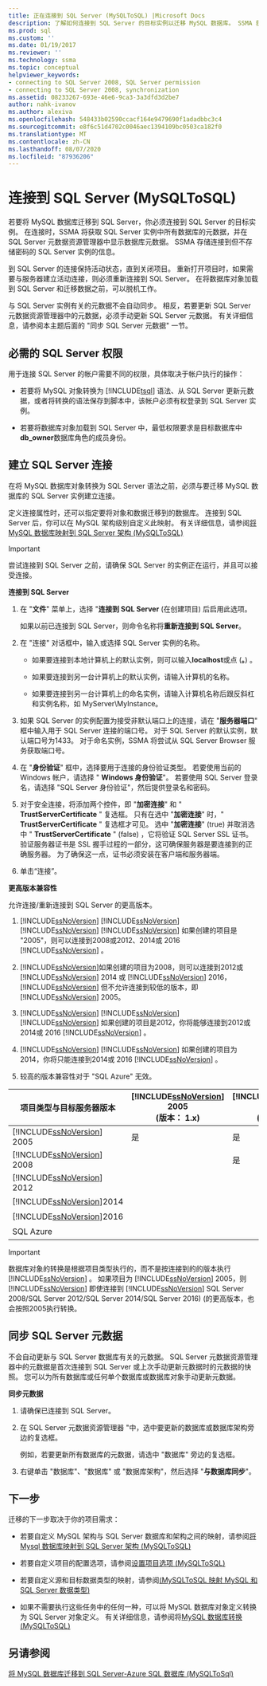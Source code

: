 ```yaml
---
title: 正在连接到 SQL Server (MySQLToSQL) |Microsoft Docs
description: 了解如何连接到 SQL Server 的目标实例以迁移 MySQL 数据库。 SSMA 获取有关 SQL Server 中的数据库的元数据。
ms.prod: sql
ms.custom: ''
ms.date: 01/19/2017
ms.reviewer: ''
ms.technology: ssma
ms.topic: conceptual
helpviewer_keywords:
- connecting to SQL Server 2008, SQL Server permission
- connecting to SQL Server 2008, synchronization
ms.assetid: 08233267-693e-46e6-9ca3-3a3dfd3d2be7
author: nahk-ivanov
ms.author: alexiva
ms.openlocfilehash: 548433b02590ccacf164e9479690f1adadbbc3c4
ms.sourcegitcommit: e8f6c51d4702c0046aec1394109bc0503ca182f0
ms.translationtype: MT
ms.contentlocale: zh-CN
ms.lasthandoff: 08/07/2020
ms.locfileid: "87936206"
---
```

# <a name="connecting-to-sql-server-mysqltosql"></a>连接到 SQL Server (MySQLToSQL)
若要将 MySQL 数据库迁移到 SQL Server，你必须连接到 SQL Server 的目标实例。 在连接时，SSMA 将获取 SQL Server 实例中所有数据库的元数据，并在 SQL Server 元数据资源管理器中显示数据库元数据。 SSMA 存储连接到但不存储密码的 SQL Server 实例的信息。  
  
到 SQL Server 的连接保持活动状态，直到关闭项目。 重新打开项目时，如果需要与服务器建立活动连接，则必须重新连接到 SQL Server。 在将数据库对象加载到 SQL Server 和迁移数据之前，可以脱机工作。  
  
与 SQL Server 实例有关的元数据不会自动同步。 相反，若要更新 SQL Server 元数据资源管理器中的元数据，必须手动更新 SQL Server 元数据。 有关详细信息，请参阅本主题后面的 "同步 SQL Server 元数据" 一节。  
  
## <a name="required-sql-server-permissions"></a>必需的 SQL Server 权限  
用于连接 SQL Server 的帐户需要不同的权限，具体取决于帐户执行的操作：  
  
-   若要将 MySQL 对象转换为 [!INCLUDE[tsql](../../includes/tsql-md.md)] 语法、从 SQL Server 更新元数据，或者将转换的语法保存到脚本中，该帐户必须有权登录到 SQL Server 实例。  
  
-   若要将数据库对象加载到 SQL Server 中，最低权限要求是目标数据库中**db_owner**数据库角色的成员身份。  
  
## <a name="establishing-a-sql-server-connection"></a>建立 SQL Server 连接  
在将 MySQL 数据库对象转换为 SQL Server 语法之前，必须与要迁移 MySQL 数据库的 SQL Server 实例建立连接。  
  
定义连接属性时，还可以指定要将对象和数据迁移到的数据库。 连接到 SQL Server 后，你可以在 MySQL 架构级别自定义此映射。 有关详细信息，请参阅[将 MySQL 数据库映射到 SQL Server 架构 &#40;MySQLToSQL&#41;](../../ssma/mysql/mapping-mysql-databases-to-sql-server-schemas-mysqltosql.md)  
  
> [!IMPORTANT]  
> 尝试连接到 SQL Server 之前，请确保 SQL Server 的实例正在运行，并且可以接受连接。  
  
**连接到 SQL Server**  
  
1.  在 "**文件**" 菜单上，选择 "**连接到 SQL Server** (在创建项目) 后启用此选项。  
  
    如果以前已连接到 SQL Server，则命令名称将**重新连接到 SQL Server**。  
  
2.  在 "连接" 对话框中，输入或选择 SQL Server 实例的名称。  
  
    -   如果要连接到本地计算机上的默认实例，则可以输入**localhost**或点 (**。**) 。  
  
    -   如果要连接到另一台计算机上的默认实例，请输入计算机的名称。  
  
    -   如果要连接到另一台计算机上的命名实例，请输入计算机名称后跟反斜杠和实例名称，如 MyServer\MyInstance。  
  
3.  如果 SQL Server 的实例配置为接受非默认端口上的连接，请在 "**服务器端口**" 框中输入用于 SQL Server 连接的端口号。 对于 SQL Server 的默认实例，默认端口号为1433。 对于命名实例，SSMA 将尝试从 SQL Server Browser 服务获取端口号。  
  
4.  在 "**身份验证**" 框中，选择要用于连接的身份验证类型。 若要使用当前的 Windows 帐户，请选择 " **Windows 身份验证**"。 若要使用 SQL Server 登录名，请选择 "SQL Server 身份验证"，然后提供登录名和密码。  
  
5.  对于安全连接，将添加两个控件，即 "**加密连接**" 和 " **TrustServerCertificate** " 复选框。 只有在选中 "**加密连接**" 时，" **TrustServerCertificate** " 复选框才可见。 选中 "**加密连接**" (true) 并取消选中 " **TrustServerCertificate** " (false) ，它将验证 SQL Server SSL 证书。 验证服务器证书是 SSL 握手过程的一部分，这可确保服务器是要连接到的正确服务器。 为了确保这一点，证书必须安装在客户端和服务器端。  
  
6.  单击“连接”。  
  
**更高版本兼容性**  
  
允许连接/重新连接到 SQL Server 的更高版本。  
  
1.  [!INCLUDE[ssNoVersion](../../includes/ssnoversion-md.md)] [!INCLUDE[ssNoVersion](../../includes/ssnoversion-md.md)] [!INCLUDE[ssNoVersion](../../includes/ssnoversion-md.md)] [!INCLUDE[ssNoVersion](../../includes/ssnoversion-md.md)] 如果创建的项目是 "2005"，则可以连接到2008或2012、2014或 2016 [!INCLUDE[ssNoVersion](../../includes/ssnoversion-md.md)] 。  
  
2.  [!INCLUDE[ssNoVersion](../../includes/ssnoversion-md.md)]如果创建的项目为2008，则可以连接到2012或 [!INCLUDE[ssNoVersion](../../includes/ssnoversion-md.md)] 2014 或 [!INCLUDE[ssNoVersion](../../includes/ssnoversion-md.md)] 2016， [!INCLUDE[ssNoVersion](../../includes/ssnoversion-md.md)] 但不允许连接到较低的版本，即 [!INCLUDE[ssNoVersion](../../includes/ssnoversion-md.md)] 2005。  
  
3.  [!INCLUDE[ssNoVersion](../../includes/ssnoversion-md.md)] [!INCLUDE[ssNoVersion](../../includes/ssnoversion-md.md)] [!INCLUDE[ssNoVersion](../../includes/ssnoversion-md.md)] 如果创建的项目是2012，你将能够连接到2012或2014或 2016 [!INCLUDE[ssNoVersion](../../includes/ssnoversion-md.md)] 。  
  
4.  [!INCLUDE[ssNoVersion](../../includes/ssnoversion-md.md)] [!INCLUDE[ssNoVersion](../../includes/ssnoversion-md.md)] 如果创建的项目为2014，你将只能连接到2014或 2016 [!INCLUDE[ssNoVersion](../../includes/ssnoversion-md.md)] 。  
  
5.  较高的版本兼容性对于 "SQL Azure" 无效。  
  
|项目类型与目标服务器版本|[!INCLUDE[ssNoVersion](../../includes/ssnoversion-md.md)] 2005<br />  (版本： 1.x) |[!INCLUDE[ssNoVersion](../../includes/ssnoversion-md.md)] 2008<br />  (版本： 8.x) |[!INCLUDE[ssNoVersion](../../includes/ssnoversion-md.md)] 2012<br /> (版本： 11. x) |[!INCLUDE[ssNoVersion](../../includes/ssnoversion-md.md)]2014<br /> (版本： 12. x) |[!INCLUDE[ssNoVersion](../../includes/ssnoversion-md.md)] 2016<br /> (版本：十三) |SQL Azure|  
|-|-|-|-|-|-|-|  
|[!INCLUDE[ssNoVersion](../../includes/ssnoversion-md.md)] 2005|是|是|是|是|是||  
|[!INCLUDE[ssNoVersion](../../includes/ssnoversion-md.md)] 2008||是|是|是|是||  
|[!INCLUDE[ssNoVersion](../../includes/ssnoversion-md.md)] 2012|||是|是|是||  
|[!INCLUDE[ssNoVersion](../../includes/ssnoversion-md.md)]2014||||是|是||  
|[!INCLUDE[ssNoVersion](../../includes/ssnoversion-md.md)]2016|||||是||  
|SQL Azure||||||是|  
  
> [!IMPORTANT]  
> 数据库对象的转换是根据项目类型执行的，而不是按连接到的的版本执行 [!INCLUDE[ssNoVersion](../../includes/ssnoversion-md.md)] 。 如果项目为 [!INCLUDE[ssNoVersion](../../includes/ssnoversion-md.md)] 2005，则 [!INCLUDE[ssNoVersion](../../includes/ssnoversion-md.md)] 即使连接到 [!INCLUDE[ssNoVersion](../../includes/ssnoversion-md.md)] SQL Server 2008/SQL Server 2012/SQL Server 2014/SQL Server 2016)  (的更高版本，也会按照2005执行转换。  
  
## <a name="synchronizing-sql-server-metadata"></a>同步 SQL Server 元数据  
不会自动更新与 SQL Server 数据库有关的元数据。 SQL Server 元数据资源管理器中的元数据是首次连接到 SQL Server 或上次手动更新元数据时的元数据的快照。 您可以为所有数据库或任何单个数据库或数据库对象手动更新元数据。  
  
**同步元数据**  
  
1.  请确保已连接到 SQL Server。  
  
2.  在 SQL Server 元数据资源管理器 "中，选中要更新的数据库或数据库架构旁边的复选框。  
  
    例如，若要更新所有数据库的元数据，请选中 "数据库" 旁边的复选框。  
  
3.  右键单击 "数据库"、"数据库" 或 "数据库架构"，然后选择 "**与数据库同步**"。  
  
## <a name="next-step"></a>下一步  
迁移的下一步取决于你的项目需求：  
  
-   若要自定义 MySQL 架构与 SQL Server 数据库和架构之间的映射，请参阅[将 Mysql 数据库映射到 SQL Server 架构 &#40;MySQLToSQL&#41;](../../ssma/mysql/mapping-mysql-databases-to-sql-server-schemas-mysqltosql.md)  
  
-   若要自定义项目的配置选项，请参阅[设置项目选项 &#40;MySQLToSQL&#41;](../../ssma/mysql/setting-project-options-mysqltosql.md)  
  
-   若要自定义源和目标数据类型的映射，请参阅[&#40;MySQLToSQL 映射 MySQL 和 SQL Server 数据类型&#41;](../../ssma/mysql/mapping-mysql-and-sql-server-data-types-mysqltosql.md)  
  
-   如果不需要执行这些任务中的任何一种，可以将 MySQL 数据库对象定义转换为 SQL Server 对象定义。 有关详细信息，请参阅将[MySQL 数据库转换 &#40;MySQLToSQL&#41;](../../ssma/mysql/converting-mysql-databases-mysqltosql.md)  
  
## <a name="see-also"></a>另请参阅  
[将 MySQL 数据库迁移到 SQL Server-Azure SQL 数据库 &#40;MySQLToSql&#41;](../../ssma/mysql/migrating-mysql-databases-to-sql-server-azure-sql-db-mysqltosql.md)  
  

